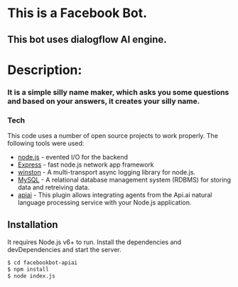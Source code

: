 # This is a Facebook Bot.
## This bot uses dialogflow AI engine.

# Description:
### It is a simple silly name maker, which asks you some questions and based on your answers, it creates your silly name.

### Tech

This code uses a number of open source projects to work properly. The following tools were used:

- [node.js](https://nodejs.org/) - evented I/O for the backend
- [Express](https://www.npmjs.com/package/express) - fast node.js network app framework
- [winston](https://www.npmjs.com/package/winston) - A multi-transport async logging library for node.js.
- [MySQL](https://www.npmjs.com/package/mysql) - A relational database management system (RDBMS) for storing data and 
retreiving data. 
- [apiai](https://www.npmjs.com/package/apiai) - This plugin allows integrating agents from the Api.ai natural language processing service with your Node.js application.

## Installation

It requires Node.js v6+ to run.
Install the dependencies and devDependencies and start the server.

```sh
$ cd facebookbot-apiai
$ npm install
$ node index.js
```